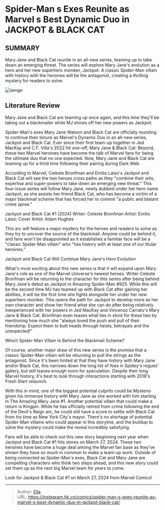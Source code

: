 # Spider-Man s Exes Reunite as Marvel s Best Dynamic Duo in JACKPOT &amp; BLACK CAT


## SUMMARY 



  Mary Jane and Black Cat reunite in an all-new series, teaming up to take down an emerging threat.   The series will explore Mary Jane&#39;s evolution as a hero and her new superhero moniker, Jackpot.   A classic Spider-Man villain with history with the heroines will be the antagonist, creating a thrilling mystery for readers to solve.  

![iamge](https://static1.srcdn.com/wordpress/wp-content/uploads/2023/12/jackpot-and-black-cat-featured.jpg)

## Literature Review

Mary Jane and Black Cat are teaming up once again, and this time they&#39;ll be taking out a blackmailer while MJ shows off her new powers as Jackpot.




Spider-Man&#39;s exes Mary Jane Watson and Black Cat are officially reuniting to continue their tenure as Marvel&#39;s Dynamic Duo in an all-new series, Jackpot and Black Cat. Ever since their first team-up together in Jed MacKay and C.F. Villa&#39;s 2022 hit one-off, Mary Jane &amp; Black Cat: Beyond, these two Marvel heroines have become the talk of Marvel fans for being the ultimate duo that no one expected. Now, Mary Jane and Black Cat are teaming up for a third time following their pairing during Dark Web.




According to Marvel, Celeste Bronfman and Emilio Laiso&#39;s Jackpot and Black Cat will see the two heroes cross paths as they &#34;combine their wits, expertise and super-powers to take down an emerging new threat.&#34; This four-issue series will follow Mary Jane, newly dubbed under her hero name Jackpot, as she assists her friend Black Cat, who has become a victim of a major blackmail scheme that has forced her to commit &#34;a public and blatant crime spree.&#34;

 Jackpot and Black Cat #1 (2024)                  Writer: Celeste Bronfman   Artist: Emilio Laiso;   Cover Artist: Adam Hughes      



This arc will feature a major mystery for the heroes and readers to solve as they try to uncover the source of the blackmail. Anyone could be behind it, and fans won&#39;t be disappointed as it establishes a familiar face will be a &#34;classic Spider-Man villain&#34; who &#34;has history with at least one of our titular heroines.&#34;


 Jackpot and Black Cat Will Continue Mary Jane&#39;s Hero Evolution 
          




What&#39;s most exciting about this new series is that it will expand upon Mary Jane&#39;s role as one of the Marvel Universe&#39;s newest heroes. Writer Celeste Bronfman will be returning to the character for this series after being behind Mary Jane&#39;s debut as Jackpot in Amazing Spider-Man #925. While this will be the second time MJ has teamed up with Black Cat after gaining her abilities, it will be the first time she fights alongside her under her new superhero moniker. This opens the path for Jackpot to develop more as her own character and show her friend what she can do after being relatively inexperienced with her powers in Jed MacKay and Vincenzo Carratu&#39;s Mary Jane &amp; Black Cat. Bronfman even teases what lies in store for these two by mentioning how much she &#34;always loved the push and pull of their friendship. Expect them to butt heads through heists, betrayals and the unexpected!&#34;



 Which Spider-Man Villain Is Behind the Blackmail Scheme? 
          




Of course, another major draw of this new series is the promise that a classic Spider-Man villain will be returning to pull the strings as the antagonist. Since it&#39;s been hinted at that they have history with Mary Jane and/or Black Cat, this narrows down the long list of foes in Spidey&#39;s rogues&#39; gallery, but still leaves enough room for speculation. Despite their long Marvel history, it&#39;s best to look through interactions starting with 2018&#39;s Fresh Start relaunch.

With this in mind, one of the biggest potential culprits could be Mysterio given his immense history with Mary Jane as she worked with him starting in The Amazing Mary Jane #1. Another potential villain that could make a return is Kingpin. While he has officially retired from crime following the end of the Devil&#39;s Reign arc, he could still have a score to settle with Black Cat from his time as New York City&#39;s mayor. There&#39;s no shortage of potential Spider-Man villains who could appear in this storyline, and the buildup to solve the mystery could make the reveal incredibly satisfying.




Fans will be able to check out this new story beginning next year when Jackpot and Black Cat #1 hits stores on March 27, 2024. These two heroines have become a huge deal among the Marvel fan base as they&#39;ve shown they have so much in common to make a team-up work. Outside of being connected as Spider-Man&#39;s exes, Black Cat and Mary Jane are compelling characters who think two steps ahead, and this new story could set them up as the next big Marvel team for years to come.



Look for Jackpot &amp; Black Cat #1 on March 27, 2024 from Marvel Comics!






---

> Author: [Ella](https://instagram.hk.cn/)  
> URL: https://instagram.hk.cn/comics/spider-man-s-exes-reunite-as-marvel-s-best-dynamic-duo-in-jackpot-black-cat/  

